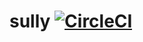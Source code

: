 # sully [![CircleCI](https://circleci.com/gh/rynclark/sully/tree/master.svg?style=svg)](https://circleci.com/gh/rynclark/sully/tree/master)
